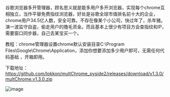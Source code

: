 谷歌浏览器多开管理器，顾名思义就是能多用户多开浏览器，实现每个chrome互相独立，当作平替免费指纹浏览器，好处是谷歌全球市值排名前十大的企业，chrome用户34.5亿人数，安全可靠。不存在像某个小公司，快过年了，杀年猪。演一波监守自盗，偷走用户的撸毛资金。而且基本上很少有项目方会查指纹和IP，需要窗口同步器，自己去某宝买一个。

教程：chrome管理器设置chrome默认安装目录C:\Program Files\Google\Chrome\Application，添加你想要添加多少用户即可，无需任何代码基础 ，开箱即用。

下载地址：https://github.com/lokkon/multChrome_pyside2/releases/download/v1.3.0/multChrome.v1.3.0.zip


![image](https://raw.githubusercontent.com/lokkon/multChrome_pyside2/main/ui/main.png)

